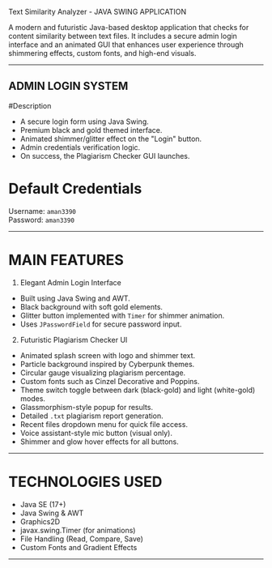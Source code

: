 Text Similarity Analyzer - JAVA SWING APPLICATION

A modern and futuristic Java-based desktop application that checks for content similarity between text files. It includes a secure admin login interface and an animated GUI that enhances user experience through shimmering effects, custom fonts, and high-end visuals.

---

## ADMIN LOGIN SYSTEM

#Description
- A secure login form using Java Swing.
- Premium black and gold themed interface.
- Animated shimmer/glitter effect on the "Login" button.
- Admin credentials verification logic.
- On success, the Plagiarism Checker GUI launches.

# Default Credentials
Username: `aman3390`  
Password: `aman3390`

---

# MAIN FEATURES

 1. Elegant Admin Login Interface
- Built using Java Swing and AWT.
- Black background with soft gold elements.
- Glitter button implemented with `Timer` for shimmer animation.
- Uses `JPasswordField` for secure password input.

 2. Futuristic Plagiarism Checker UI
- Animated splash screen with logo and shimmer text.
- Particle background inspired by Cyberpunk themes.
- Circular gauge visualizing plagiarism percentage.
- Custom fonts such as Cinzel Decorative and Poppins.
- Theme switch toggle between dark (black-gold) and light (white-gold) modes.
- Glassmorphism-style popup for results.
- Detailed `.txt` plagiarism report generation.
- Recent files dropdown menu for quick file access.
- Voice assistant-style mic button (visual only).
- Shimmer and glow hover effects for all buttons.

---

# TECHNOLOGIES USED

- Java SE (17+)
- Java Swing & AWT
- Graphics2D
- javax.swing.Timer (for animations)
- File Handling (Read, Compare, Save)
- Custom Fonts and Gradient Effects

---



